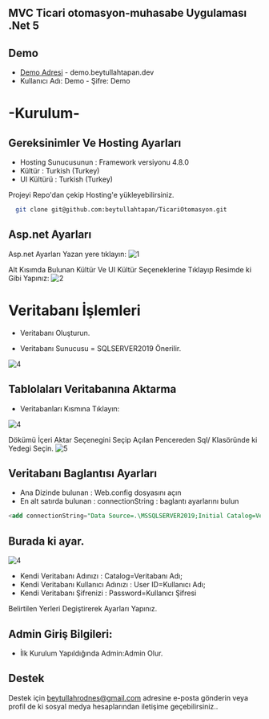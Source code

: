 
## MVC Ticari otomasyon-muhasabe Uygulaması .Net 5

## Demo

-  [Demo Adresi](https://demo.beytullahtapan.dev) - demo.beytullahtapan.dev
- Kullanıcı Adı: Demo - Şifre: Demo

#  -Kurulum-

## Gereksinimler Ve Hosting Ayarları
- Hosting Sunucusunun : Framework versiyonu 4.8.0 
- Kültür : Turkish (Turkey)
- UI Kültürü : Turkish (Turkey)

Projeyi Repo'dan çekip Hosting'e yükleyebilirsiniz.

```bash
  git clone git@github.com:beytullahtapan/TicariOtomasyon.git
```
## Asp.net Ayarları

Asp.net Ayarları Yazan yere tıklayın:
![1](https://demo.beytullahtapan.dev/img/1.png)

Alt Kısımda Bulunan Kültür Ve UI Kültür Seçeneklerine Tıklayıp Resimde ki Gibi Yapınız:
![2](https://demo.beytullahtapan.dev/img/3.png)

# Veritabanı İşlemleri

- Veritabanı Oluşturun.

-  Veritabanı Sunucusu = SQLSERVER2019 Önerilir.

![4](https://demo.beytullahtapan.dev/img/4.png)

## Tablolaları Veritabanına Aktarma

- Veritabanları Kısmına Tıklayın:

![4](https://demo.beytullahtapan.dev/img/vb1.png)

Dökümü İçeri Aktar Seçenegini Seçip Açılan Pencereden Sql/ Klasöründe ki Yedegi Seçin.
![5](https://demo.beytullahtapan.dev/img/vb2.png)

## Veritabanı Baglantısı Ayarları

- Ana Dizinde bulunan :  Web.config dosyasını açın
- En alt satırda bulunan : connectionString : baglantı ayarlarını bulun
```sql
<add connectionString="Data Source=.\MSSQLSERVER2019;Initial Catalog=VeritabanıAdı;User ID=Kullanıcıadı;Password=KullanıcıŞifresi" name="Context" providerName="System.Data.SqlClient" />
```
## Burada ki ayar.
![4](https://demo.beytullahtapan.dev/img/5.png)
- Kendi Veritabanı Adınızı : Catalog=Veritabanı Adı;
- Kendi Veritabanı Kullanıcı Adınızı : User ID=Kullanıcı Adı;
- Kendi Veritabanı Şifrenizi : Password=Kullanıcı Şifresi

Belirtilen Yerleri Degiştirerek Ayarları Yapınız.

  ## Admin Giriş Bilgileri:
- İlk Kurulum Yapıldığında Admin:Admin Olur.

## Destek

Destek için beytullahrodnes@gmail.com adresine e-posta gönderin veya profil de ki sosyal medya hesaplarından iletişime geçebilirsiniz..

